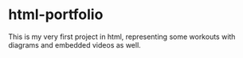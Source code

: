 # html-portfolio
This is my very first project in html, representing some workouts with diagrams and embedded videos as well. 
